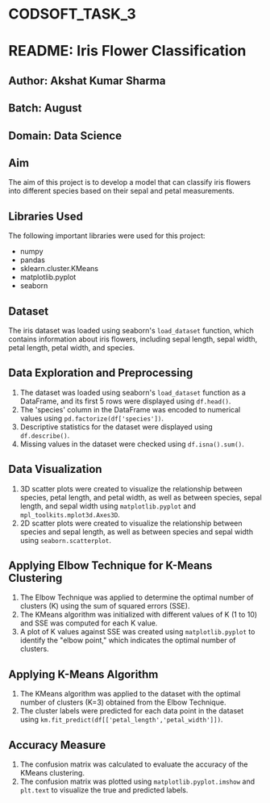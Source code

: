 # CODSOFT_TASK_3
# README: Iris Flower Classification

## Author: Akshat Kumar Sharma

## Batch: August

## Domain: Data Science

## Aim

The aim of this project is to develop a model that can classify iris flowers into different species based on their sepal and petal measurements.

## Libraries Used

The following important libraries were used for this project:

- numpy
- pandas
- sklearn.cluster.KMeans
- matplotlib.pyplot
- seaborn

## Dataset

The iris dataset was loaded using seaborn's `load_dataset` function, which contains information about iris flowers, including sepal length, sepal width, petal length, petal width, and species.

## Data Exploration and Preprocessing

1. The dataset was loaded using seaborn's `load_dataset` function as a DataFrame, and its first 5 rows were displayed using `df.head()`.
2. The 'species' column in the DataFrame was encoded to numerical values using `pd.factorize(df['species'])`.
3. Descriptive statistics for the dataset were displayed using `df.describe()`.
4. Missing values in the dataset were checked using `df.isna().sum()`.

## Data Visualization

1. 3D scatter plots were created to visualize the relationship between species, petal length, and petal width, as well as between species, sepal length, and sepal width using `matplotlib.pyplot` and `mpl_toolkits.mplot3d.Axes3D`.
2. 2D scatter plots were created to visualize the relationship between species and sepal length, as well as between species and sepal width using `seaborn.scatterplot`.

## Applying Elbow Technique for K-Means Clustering

1. The Elbow Technique was applied to determine the optimal number of clusters (K) using the sum of squared errors (SSE).
2. The KMeans algorithm was initialized with different values of K (1 to 10) and SSE was computed for each K value.
3. A plot of K values against SSE was created using `matplotlib.pyplot` to identify the "elbow point," which indicates the optimal number of clusters.

## Applying K-Means Algorithm

1. The KMeans algorithm was applied to the dataset with the optimal number of clusters (K=3) obtained from the Elbow Technique.
2. The cluster labels were predicted for each data point in the dataset using `km.fit_predict(df[['petal_length','petal_width']])`.

## Accuracy Measure

1. The confusion matrix was calculated to evaluate the accuracy of the KMeans clustering.
2. The confusion matrix was plotted using `matplotlib.pyplot.imshow` and `plt.text` to visualize the true and predicted labels.
